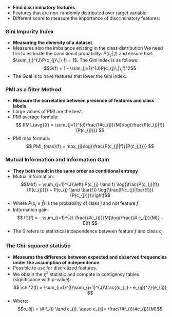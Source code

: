 * **Find discriminatory features**
* Features that are non-randomly distributed over target variable
* Different score to measure the importance of discriminatory features:

### Gini Impurity Index
* **Measuring the diversity of a dataset**
* Measures also the imbalance existing in the class distribution
We need firs to estimate the conditional probability: $P(c_{j}\,|\,f)$
and ensure that: $\sum_{j}^{J}P(c_{j}\,|\,f) = 1$.
The Gini index is as follows:$$G(f) = 1 - \sum_{j=1}^{J}P(c_{j}\,|\,f)^2$$
* The Goal is to have features that lower the Gini index.

### PMI as a filter Method
* **Measure the correlation between presence of features and class labels**
* Large values of PMI are the best.
* PMI average formula:$$ PMI_{avg}(f) = \sum_{j=1}^{J}\frac{\#c_{j}}{M}\log{\frac{P(c_{j}|f)}{P(c_{j})}} $$
* PMI max formula:$$ PMI_{max}(f) = max_{j}\log{\frac{P(c_{j}|f)}{P(c_{j})}} $$
### Mutual Information and Information Gain
* **They both result in the same order as conditional entropy**
* Mutual information:$$MI(f) = \sum_{j=1}^{J}\left( P(c_{j} \land f) \log{\frac{P(c_{j}|f)}{P(c_{j})}}  + P(c_{j} \land \bar{f}) \log{\frac{P(c_{j}|\bar{f})}{P(c_{j})}}\right)$$
* Where $P(c_{j} \land \bar{f})$ is the probability of class $j$ and not feature $f$.
* Information gain: $$ IG(f) = - \sum_{j=1}^{J} \frac{\#c_{j}}{M}\log{\frac{\# c_{j}}{M}} - E(f) $$
* The 0 refers to statistical independence between feature $f$ and class $c_{j}$.

### The Chi-squared statistic
* **Measures the difference between expected and observed frequencies under the assumption of independence**.
* Possible to use for discretized features.
* We obtain the $\chi^2$ statistic and compate in contigency tables (significance with p-value):$$ \chi^2(f) = \sum_{i=1}^{I}\sum_{j=1}^{J}\frac{(o_{ij} - e_{ij})^2}{e_{ij}} $$
* Where: $$o_{ij} = \# f_{i} \land c_{j}, \quad e_{ij}= \frac{\#f_{i}\#c_{j}}{M}$$

